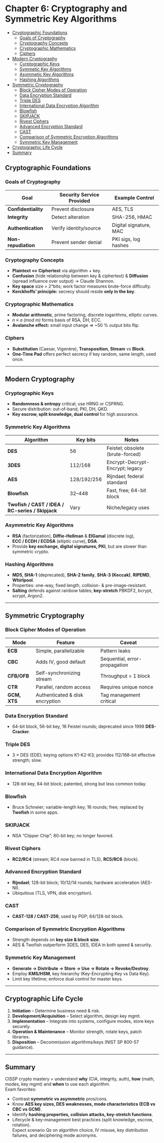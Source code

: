 # Chapter 6: Cryptography and Symmetric Key Algorithms

- [Cryptographic Foundations]()
  - [Goals of Cryptography]()
  - [Cryptography Concepts]()
  - [Cryptographic Mathematics]()
  - [Ciphers]()
- [Modern Cryptography]()
  - [Cyrptographic Keys]()
  - [Symmetic Key Algorithms]()
  - [Asymmetic Key Algorithms]()
  - [Hashing Algorithms]()
- [Symmetric Cryptography]()
  - [Block Cipher Modes of Operation]()
  - [Data Encryption Standard]()
  - [Triple DES]()
  - [International Data Encryption Algorithm]()
  - [Blowfish]()
  - [SKIPJACK]()
  - [Rivest Ciphers]()
  - [Advanced Encryption Standard]()
  - [CAST]()
  - [Comparison of Symmetric Encryption Algorithms]()
  - [Symmetric Key Management]()
- [Cryptographic Life Cycle]()
- [Summary]()


## Cryptographic Foundations  

### Goals of Cryptography  
| Goal | Security Service Provided | Example Control |
|------|---------------------------|-----------------|
| **Confidentiality** | Prevent disclosure | AES, TLS |
| **Integrity** | Detect alteration | SHA-256, HMAC |
| **Authentication** | Verify identity/source | Digital signature, MAC |
| **Non-repudiation** | Prevent sender denial | PKI sigs, log hashes |  

### Cryptography Concepts  
- **Plaintext ↔ Ciphertext** via algorithm + key.  
- **Confusion** (hide relationship between key & ciphertext) & **Diffusion** (spread influence over output) → Claude Shannon.  
- **Key space** size = 2^bits; work factor measures brute-force difficulty.  
- **Kerckhoffs’ principle:** secrecy should reside **only in the key**.

### Cryptographic Mathematics  
- **Modular arithmetic**, prime factoring, discrete logarithms, elliptic curves.  
- *n ≡ a (mod m)* forms basis of RSA, DH, ECC.  
- **Avalanche effect:** small input change ⇒ ~50 % output bits flip.

### Ciphers  
- **Substitution** (Caesar, Vigenère), **Transposition**, **Stream** vs **Block**.  
- **One-Time Pad** offers perfect secrecy if key random, same length, used once.

---

## Modern Cryptography  

### Cryptographic Keys  
- **Randomness & entropy** critical; use HRNG or CSPRNG.  
- Secure distribution: out-of-band, PKI, DH, QKD.  
- **Key escrow, split knowledge, dual control** for high assurance.

### Symmetric Key Algorithms  
| Algorithm | Key bits | Notes |
|-----------|----------|-------|
| **DES** | 56 | Feistel; obsolete (brute-forced) |
| **3DES** | 112/168 | Encrypt-Decrypt-Encrypt; legacy |
| **AES** | 128/192/256 | Rijndael; federal standard |
| **Blowfish** | 32–448 | Fast, free; 64-bit block |
| **Twofish / CAST / IDEA / RC-series / Skipjack** | Vary | Niche/legacy uses |

### Asymmetric Key Algorithms  
- **RSA** (factorization), **Diffie-Hellman** & **ElGamal** (discrete log),  
  **ECC / ECDH / ECDSA** (elliptic curve), **DSA**.  
- Provide **key exchange, digital signatures, PKI**, but are slower than symmetric crypto.

### Hashing Algorithms  
- **MD5, SHA-1** (deprecated), **SHA-2 family**, **SHA-3 (Keccak)**, **RIPEMD**, **Whirlpool**.  
- Properties: one-way, fixed length, collision- & pre-image-resistant.  
- **Salting** defends against rainbow tables; **key-stretch** PBKDF2, bcrypt, scrypt, Argon2.

---

## Symmetric Cryptography  

### Block Cipher Modes of Operation  
| Mode | Feature | Caveat |
|------|---------|--------|
| **ECB** | Simple, parallelizable | Pattern leaks |
| **CBC** | Adds IV, good default | Sequential, error-propagation |
| **CFB/OFB** | Self-synchronizing stream | Throughput = 1 block |
| **CTR** | Parallel, random access | Requires unique nonce |
| **GCM, XTS** | Authenticated & disk encryption | Tag management critical |

### Data Encryption Standard  
- 64-bit block, 56-bit key, 16 Feistel rounds; deprecated since 1998 **DES-Cracker**.

### Triple DES  
- 3 × DES (EDE); keying options K1-K2-K3; provides 112/168-bit effective strength; slow.

### International Data Encryption Algorithm  
- 128-bit key, 64-bit block; patented, strong but less common today.

### Blowfish  
- Bruce Schneier; variable-length key; 16 rounds; free; replaced by **Twofish** in some apps.

### SKIPJACK  
- NSA “Clipper Chip”; 80-bit key; no longer favored.

### Rivest Ciphers  
- **RC2/RC4** (stream; RC4 now banned in TLS), **RC5/RC6** (block).

### Advanced Encryption Standard  
- **Rijndael**; 128-bit block; 10/12/14 rounds; hardware acceleration (AES-NI).  
- Ubiquitous (TLS, VPN, disk encryption).

### CAST  
- **CAST-128 / CAST-256**; used by PGP; 64/128-bit block.

### Comparison of Symmetric Encryption Algorithms  
- Strength depends on **key size & block size**.  
- AES & Twofish outperform 3DES, DES, IDEA in both speed & security.

### Symmetric Key Management  
- **Generate → Distribute → Store → Use → Rotate → Revoke/Destroy**.  
- Employ **KMS/HSM**, key hierarchy (Key-Encrypting Key vs Data Key).  
- Limit key lifetime; enforce dual control for master keys.

---

## Cryptographic Life Cycle  
1. **Initiation** – Determine business need & risk.  
2. **Development/Acquisition** – Select algorithm, design key mgmt.  
3. **Implementation** – Integrate into systems, configure modes, store keys securely.  
4. **Operation & Maintenance** – Monitor strength, rotate keys, patch libraries.  
5. **Disposition** – Decommission algorithms/keys (NIST SP 800-57 guidance).

---

## Summary  
CISSP crypto mastery = understand **why** (CIA, integrity, auth), **how** (math, modes, key mgmt) and **when** to use each algorithm.  
Exam favorites:  
- Contrast **symmetric vs asymmetric** pros/cons.  
- Know **AES key sizes, DES weaknesses, mode characteristics (ECB vs CBC vs GCM)**.  
- Identify **hashing properties, collision attacks, key-stretch functions**.  
- Lifecycle & key-management best practices (split knowledge, escrow, rotation).  
Expect scenario Qs on algorithm choice, IV misuse, key distribution failures, and deciphering mode acronyms.





